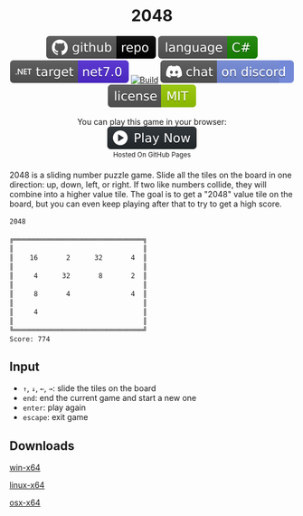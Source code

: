 <h1 align="center">
	2048
</h1>

<p align="center">
	<a href="https://github.com/dotnet/dotnet-console-games"><img src="../../.github/resources/github-repo-black.svg" alt="GitHub repo"></a>
	<a href="https://docs.microsoft.com/en-us/dotnet/csharp/"><img src="../../.github/resources/language-csharp.svg" alt="Language C#"></a>
	<a href="https://dotnet.microsoft.com/download"><img src="../../.github/resources/dotnet-badge.svg" title="Target Framework" alt="Target Framework"></a>
	<a href="https://github.com/dotnet/dotnet-console-games/actions"><img src="https://github.com/dotnet/dotnet-console-games/workflows/2048%20Build/badge.svg" title="Goto Build" alt="Build"></a>
	<a href="https://discord.gg/4XbQbwF"><img src="../../.github/resources/discord-badge.svg" title="Go To Discord Server" alt="Discord"></a>
	<a href="../../LICENSE"><img src="../../.github/resources/license-MIT-green.svg" alt="License"></a>
</p>

<p align="center">
	You can play this game in your browser:
	<br />
	<a href="https://dotnet.github.io/dotnet-console-games/2048" alt="Play Now">
		<sub><img height="40"src="../../.github/resources/play-badge.svg" alt="Play Now"></sub>
	</a>
	<br />
	<sup>Hosted On GitHub Pages</sup>
</p>

2048 is a sliding number puzzle game. Slide all the tiles on the board in one direction: up, down, left, or right. If two like numbers collide, they will combine into a higher value tile. The goal is to get a "2048" value tile on the board, but you can even keep playing after that to try to get a high score.

```
2048

╔════════════════════════════════╗
║                                ║
║    16       2      32       4  ║
║                                ║
║     4      32       8       2  ║
║                                ║
║     8       4               4  ║
║                                ║
║     4                          ║
║                                ║
╚════════════════════════════════╝
Score: 774
```

## Input

- `↑`, `↓`, `←`, `→`: slide the tiles on the board
- `end`: end the current game and start a new one
- `enter`: play again
- `escape`: exit game

## Downloads

[win-x64](https://github.com/dotnet/dotnet-console-games/raw/binaries/win-x64/2048.exe)

[linux-x64](https://github.com/dotnet/dotnet-console-games/raw/binaries/linux-x64/2048)

[osx-x64](https://github.com/dotnet/dotnet-console-games/raw/binaries/osx-x64/2048)
